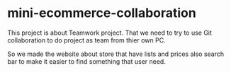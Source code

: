 # mini-ecommerce-collaboration
This project is about Teamwork project. That we need to try to use Git collaboration to do project as team from thier own PC. 

So we made the website about store that have lists and prices also search bar to make it easier to find something that user need.
